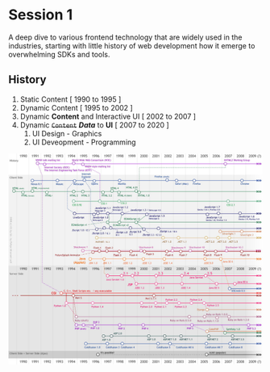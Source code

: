 # Session 1

A deep dive to various frontend technology that are widely used in the industries, starting with little history of web development how it emerge to overwhelming SDKs and tools.

## History

1. Static Content [ 1990 to 1995 ]
2. Dynamic Content [ 1995 to 2002 ] 
3. Dynamic **Content** and Interactive UI [ 2002 to 2007 ]
4. Dynamic ~~`Content`~~ ***Data*** to **UI** [ 2007 to 2020 ]
   1. UI Design - Graphics
   2. UI Deveopment - Programming


![Images](/images/web-history.jpg)

